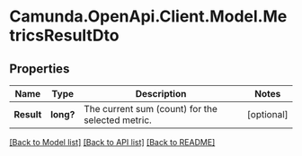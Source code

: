 # Camunda.OpenApi.Client.Model.MetricsResultDto

## Properties

Name | Type | Description | Notes
------------ | ------------- | ------------- | -------------
**Result** | **long?** | The current sum (count) for the selected metric. | [optional] 

[[Back to Model list]](../README.md#documentation-for-models) [[Back to API list]](../README.md#documentation-for-api-endpoints) [[Back to README]](../README.md)

